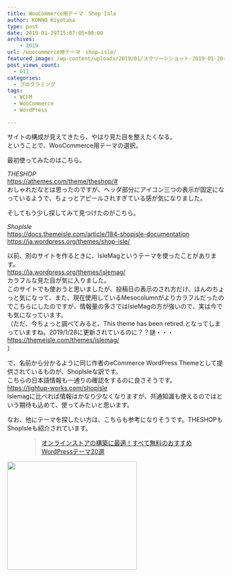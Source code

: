 ```yaml
---
title: WooCommerce用テーマ　Shop Isle
author: KONNO Kiyotaka
type: post
date: 2019-01-29T15:07:05+00:00
archives:
    - 2019
url: /woocommerce用テーマ　shop-isle/
featured_image: /wp-content/uploads/2019/01/スクリーンショット-2019-01-20-22.17.58.jpg
post_views_count:
  - 611
categories:
  - プログラミング
tags:
  - WCFM
  - WooCommerce
  - WordPress

---
```

サイトの構成が見えてきたら、やはり見た目を整えたくなる。  
ということで、WooCommerce用テーマの選択。

最初使ってみたのはこちら。

_THESHOP_  
<a rel="noreferrer noopener" target="_blank" href="https://athemes.com/theme/theshop/#">https://athemes.com/theme/theshop/#</a>  
おしゃれだなとは思ったのですが、ヘッダ部分にアイコン三つの表示が固定になっているようで、ちょっとアピールされすぎている感が気になりました。

そしてもう少し探してみて見つけたのがこちら。

_ShopIsle_  
<a rel="noreferrer noopener" target="_blank" href="https://docs.themeisle.com/article/184-shopisle-documentation">https://docs.themeisle.com/article/184-shopisle-documentation</a>  
<a rel="noreferrer noopener" target="_blank" href="https://ja.wordpress.org/themes/shop-isle/">https://ja.wordpress.org/themes/shop-isle/</a>

以前、別のサイトを作るときに、IsleMagというテーマを使ったことがあります。  
<a rel="noreferrer noopener" target="_blank" href="https://ja.wordpress.org/themes/islemag/">https://ja.wordpress.org/themes/islemag/</a>  
カラフルな見た目が気に入りました。  
このサイトでも使おうと思いましたが、投稿日の表示のされ方だけ、ほんのちょっと気になって、また、現在使用しているMesocolumnがよりカラフルだったのでこちらにしたのですが、情報量の多さではIsleMagの方が強いので、実は今でも気になっています。  
（ただ、今ちょっと調べてみると、This theme has been retired.となってしまっていますね。2019/1/28に更新されているのに？？謎・・・  
<a rel="noreferrer noopener" target="_blank" href="https://themeisle.com/themes/islemag/">https://themeisle.com/themes/islemag/</a>  
）

で、名前から分かるように同じ作者のeCommerce WordPress Themeとして提供されているものが、ShopIsleな訳です。  
こちらの日本語情報も一通りの確認をするのに良さそうです。  
<a rel="noreferrer noopener" target="_blank" href="https://lightup-works.com/shopisle">https://lightup-works.com/shopisle</a>  
Islemagに比べれば情報はかなり少なくなりますが、共通知識も使えるのではという期待も込めて、使ってみたいと思います。

なお、他にテーマを探したい方は、こちらも参考になりそうです。THESHOPもShopIsleも紹介されています。<figure class="wp-block-embed-wordpress wp-block-embed is-type-wp-embed is-provider-seleqt【セレキュト】">

<div class="wp-block-embed__wrapper">
  <blockquote class="wp-embedded-content" data-secret="XCbaibDi3v">
    <a href="https://www.seleqt.net/design/25-free-ecommerce-wordpress-themes-for-no-cost-online-stores/">オンラインストアの構築に最適！すべて無料のおすすめWordPressテーマ20選</a>
  </blockquote>
</div></figure> 

<a href="//af.moshimo.com/af/c/click?a_id=1261906&#038;p_id=936&#038;pc_id=1196&#038;pl_id=22849&#038;guid=ON" target="_blank" rel="nofollow"><img src="https://i1.wp.com/image.moshimo.com/af-img/0288/000000022849.png?resize=300%2C250" width="300" height="250" style="border:none;" data-recalc-dims="1" /></a><img src="//i.moshimo.com/af/i/impression?a_id=1261906&#038;p_id=936&#038;pc_id=1196&#038;pl_id=22849" width="1" height="1" style="border:none;" />